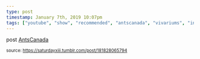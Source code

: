 ```yaml
---
type: post
timestamp: January 7th, 2019 10:07pm
tags: ["youtube", "show", "recommended", "antscanada", "vivariums", "insect"]
---
```

post
<a href=" https://href.li/?https://www.youtube.com/channel/UCONd1SNf3_QqjzjCVsURNuA">
                        AntsCanada                    </a>
                
                
                
                                
<small>source: https://saturdayxiii.tumblr.com/post/181828065794</small>